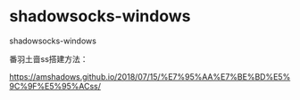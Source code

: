 # shadowsocks-windows
shadowsocks-windows

番羽土啬ss搭建方法：

https://amshadows.github.io/2018/07/15/%E7%95%AA%E7%BE%BD%E5%9C%9F%E5%95%ACss/
